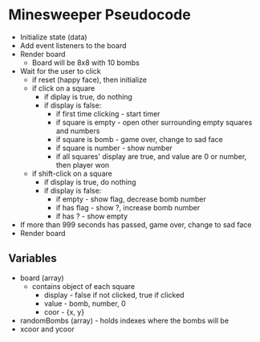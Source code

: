 # Minesweeper Pseudocode

* Initialize state (data)
* Add event listeners to the board
* Render board
    * Board will be 8x8 with 10 bombs
* Wait for the user to click
    * if reset (happy face), then initialize
    * if click on a square
        * if diplay is true, do nothing
        * if display is false:
            * if first time clicking - start timer
            * if square is empty - open other surrounding empty squares and numbers
            * if square is bomb - game over, change to sad face
            * if square is number - show number
            * if all squares' display are true, and value are 0 or number, then player won
    * if shift-click on a square
        * if display is true, do nothing
        * if display is false:
            * if empty - show flag, decrease bomb number
            * if has flag - show ?, increase bomb number
            * if has ? - show empty
* If more than 999 seconds has passed, game over, change to sad face
* Render board


## Variables
* board (array)
    * contains object of each square 
        * display - false if not clicked, true if clicked
        * value - bomb, number, 0
        * coor - {x, y}
* randomBombs (array) - holds indexes where the bombs will be
* xcoor and ycoor